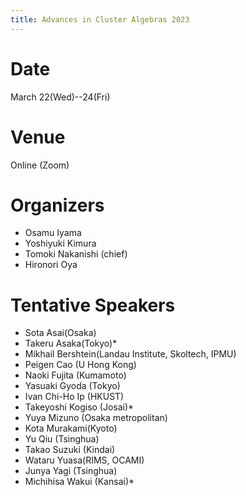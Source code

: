```yaml
---
title: Advances in Cluster Algebras 2023
---
```


# Date
March 22(Wed)--24(Fri)

# Venue
Online (Zoom)

# Organizers
- Osamu Iyama
- Yoshiyuki Kimura
- Tomoki Nakanishi (chief)
- Hironori Oya

# Tentative Speakers

- Sota Asai(Osaka)
- Takeru Asaka(Tokyo)*
- Mikhail Bershtein(Landau Institute, Skoltech, IPMU)
- Peigen Cao (U Hong Kong)
- Naoki Fujita (Kumamoto)
- Yasuaki Gyoda (Tokyo)
- Ivan Chi-Ho Ip (HKUST)
- Takeyoshi Kogiso (Josai)*
- Yuya Mizuno (Osaka metropolitan)
- Kota Murakami(Kyoto)
- Yu Qiu (Tsinghua)
- Takao Suzuki (Kindai)
- Wataru Yuasa(RIMS, OCAMI)
- Junya Yagi (Tsinghua)
- Michihisa Wakui (Kansai)*
